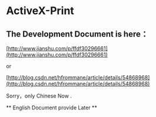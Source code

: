 # ActiveX-Print

## The Development Document is here：

[http://www.jianshu.com/p/ffdf30296661](http://www.jianshu.com/p/ffdf30296661)

or

[http://blog.csdn.net/hfrommane/article/details/54868968](http://blog.csdn.net/hfrommane/article/details/54868968)

Sorry，only Chinese Now .

** English Document provide Later **


